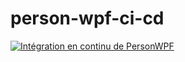 # person-wpf-ci-cd

[![Intégration en continu de PersonWPF](https://github.com/oliviertremblay/person-wpf-ci-cd/actions/workflows/ci.yml/badge.svg)](https://github.com/oliviertremblay/person-wpf-ci-cd/actions/workflows/ci.yml)
